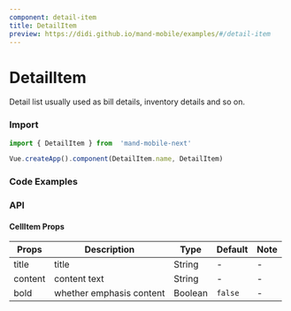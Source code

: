 ```yaml
---
component: detail-item
title: DetailItem
preview: https://didi.github.io/mand-mobile/examples/#/detail-item
---
```


# DetailItem

Detail list usually used as bill details, inventory details and so on.

### Import

```javascript
import { DetailItem } from  'mand-mobile-next'

Vue.createApp().component(DetailItem.name, DetailItem)
```

### Code Examples

<demo-wrapper
  src="src/packages/detail-item/demo"
/>

### API

#### CellItem Props

|Props | Description | Type | Default | Note|
|----|-----|------|------|------|
|title|title|String|-|-|
|content|content text|String|-|-|
|bold|whether emphasis content|Boolean|`false`|-|
